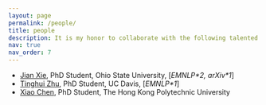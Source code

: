 ```yaml
---
layout: page
permalink: /people/
title: people
description: It is my honor to collaborate with the following talented researchers:
nav: true
nav_order: 7
---
```

* [Jian Xie](https://hsaest.github.io/), PhD Student, Ohio State University, \[*EMNLP\*2, arXiv\*1*\] 
* [Tinghui Zhu](https://darthzhu.github.io/), PhD Student, UC Davis, \[*EMNLP\*1*\]
* [Xiao Chen](https://shawnchenn.github.io/), PhD Student, The Hong Kong Polytechnic University
